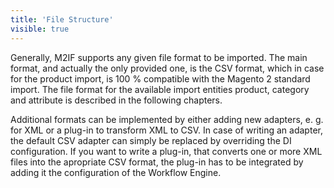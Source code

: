 ```yaml
---
title: 'File Structure'
visible: true
---
```


Generally, M2IF supports any given file format to be imported. The main format, and actually the only provided one, is the CSV format, which in case for the product import, is 100 % compatible with the Magento 2 standard import. The file format for the available import entities product, category and attribute is described in the following chapters.

Additional formats can be implemented by either adding new adapters, e. g. for XML or a plug-in to transform XML to CSV. In case of writing an adapter, the default CSV adapter can simply be replaced by overriding the DI configuration. If you want to write a plug-in, that converts one or more XML files into the apropriate CSV format, the plug-in has to be integrated by adding it the configuration of the Workflow Engine.

